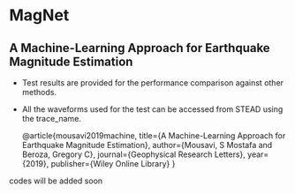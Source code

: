 # MagNet
## A Machine-Learning Approach for Earthquake Magnitude Estimation

- Test results are provided for the performance comparison against other methods.

- All the waveforms used for the test can be accessed from STEAD using the trace_name. 


    @article{mousavi2019machine,
      title={A Machine-Learning Approach for Earthquake Magnitude Estimation},
      author={Mousavi, S Mostafa and Beroza, Gregory C},
      journal={Geophysical Research Letters},
      year={2019},
      publisher={Wiley Online Library}
    }

codes will be added soon 
